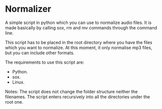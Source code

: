# Normalizer
A simple script in python which you can use to normalize audio files. It is made basically by calling sox, rm and mv commands through the command line.

This script has to be placed in the root directory where you have the files which you want to normalize. At this moment, it only normalise mp3 files, but you can include other formats.

The requirements to use this script are:

* Python.
* sox.
* Linux.

Notes: The script does not change the folder structure neither the filenames. The script enters recursively into all the directories under the root one.
